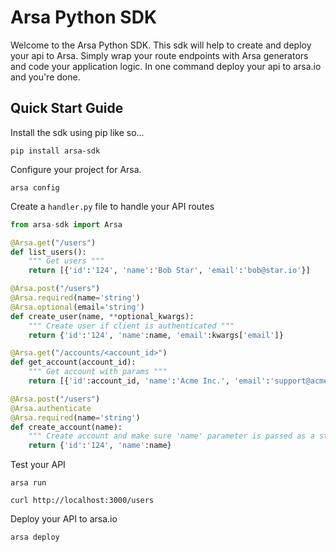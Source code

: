 # Arsa Python SDK

Welcome to the Arsa Python SDK. This sdk will help to create and deploy your api to Arsa. Simply
wrap your route endpoints with Arsa generators and code your application logic. In one command
deploy your api to arsa.io and you're done.

## Quick Start Guide

Install the sdk using pip like so...

```
pip install arsa-sdk
```

Configure your project for Arsa.

```
arsa config
```

Create a `handler.py` file to handle your API routes

```python
from arsa-sdk import Arsa

@Arsa.get("/users")
def list_users():
    """ Get users """
    return [{'id':'124', 'name':'Bob Star', 'email':'bob@star.io'}]

@Arsa.post("/users")
@Arsa.required(name='string')
@Arsa.optional(email='string')
def create_user(name, **optional_kwargs):
    """ Create user if client is authenticated """
    return {'id':'124', 'name':name, 'email':kwargs['email']}

@Arsa.get("/accounts/<account_id>")
def get_account(account_id):
    """ Get account with params """
    return [{'id':account_id, 'name':'Acme Inc.', 'email':'support@acme.io'}]

@Arsa.post("/users")
@Arsa.authenticate
@Arsa.required(name='string')
def create_account(name):
    """ Create account and make sure 'name' parameter is passed as a string """
    return {'id':'124', 'name':name}
```

Test your API

```
arsa run

curl http://localhost:3000/users
```

Deploy your API to arsa.io

```
arsa deploy
```
